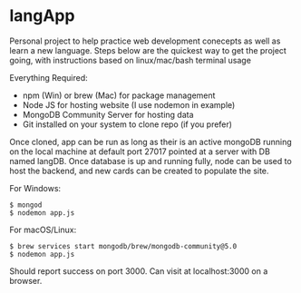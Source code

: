 # langApp
Personal project to help practice web development conecepts as well as learn a new language.
Steps below are the quickest way to get the project going, with instructions based on
linux/mac/bash terminal usage

Everything Required:
- npm (Win) or brew (Mac) for package management
- Node JS for hosting website (I use nodemon in example)
- MongoDB Community Server for hosting data
- Git installed on your system to clone repo (if you prefer)

Once cloned, app can be run as long as their is an active mongoDB running on the local machine
at default port 27017 pointed at a server with DB named langDB. Once database is up and running fully, node
can be used to host the backend, and new cards can be created to populate the site.

For Windows:
```
$ mongod
$ nodemon app.js
```

For macOS/Linux:
```
$ brew services start mongodb/brew/mongodb-community@5.0
$ nodemon app.js
```

Should report success on port 3000. Can visit at localhost:3000 on a browser.
